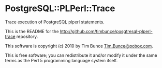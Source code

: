 # PostgreSQL::PLPerl::Trace

Trace execution of PostgreSQL plperl statements.

This is the README for the http://github.com/timbunce/posgtresql-plperl-trace repository.

This software is copyright (c) 2010 by Tim Bunce <Tim.Bunce@pobox.com>.

This is free software; you can redistribute it and/or modify it under
the same terms as the Perl 5 programming language system itself.

